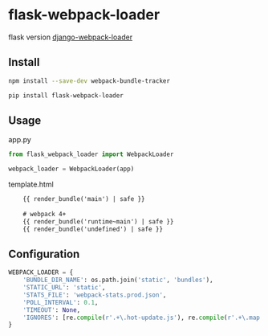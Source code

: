 # flask-webpack-loader


flask version [django-webpack-loader](https://github.com/owais/django-webpack-loader)


## Install

```bash
npm install --save-dev webpack-bundle-tracker

pip install flask-webpack-loader
```

## Usage
app.py
```python
from flask_webpack_loader import WebpackLoader

webpack_loader = WebpackLoader(app)
```

template.html
```html
    {{ render_bundle('main') | safe }}
    
    # webpack 4+
    {{ render_bundle('runtime~main') | safe }}
    {{ render_bundle('undefined') | safe }}
```

## Configuration

```python
WEBPACK_LOADER = {
    'BUNDLE_DIR_NAME': os.path.join('static', 'bundles'),
    'STATIC_URL': 'static',
    'STATS_FILE': 'webpack-stats.prod.json',
    'POLL_INTERVAL': 0.1,
    'TIMEOUT': None,
    'IGNORES': [re.compile(r'.+\.hot-update.js'), re.compile(r'.+\.map')]
}
```

